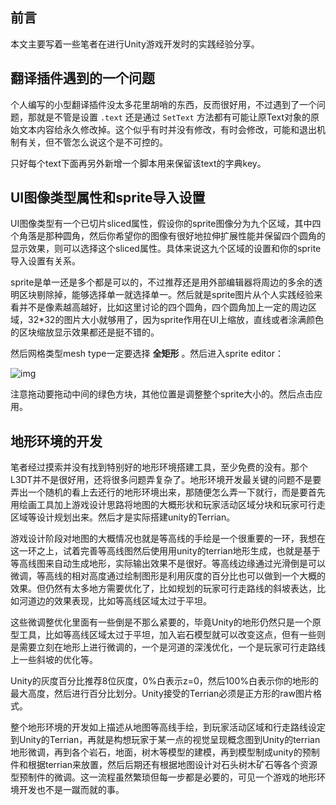 ## 前言

本文主要写着一些笔者在进行Unity游戏开发时的实践经验分享。



## 翻译插件遇到的一个问题

个人编写的小型翻译插件没太多花里胡哨的东西，反而很好用，不过遇到了一个问题，那就是不管是设置 `.text` 还是通过 `SetText` 方法都有可能让原Text对象的原始文本内容给永久修改掉。这个似乎有时并没有修改，有时会修改，可能和退出机制有关，但不管怎么说这个是不可控的。

只好每个text下面再另外新增一个脚本用来保留该text的字典key。

## UI图像类型属性和sprite导入设置

UI图像类型有一个已切片sliced属性，假设你的sprite图像分为九个区域，其中四个角落是那种圆角，然后你希望你的图像有很好地拉伸扩展性能并保留四个圆角的显示效果，则可以选择这个sliced属性。具体来说这九个区域的设置和你的sprite导入设置有关系。

sprite是单一还是多个都是可以的，不过推荐还是用外部编辑器将周边的多余的透明区块剔除掉，能够选择单一就选择单一。然后就是sprite图片从个人实践经验来看并不是像素越高越好，比如这里讨论的四个圆角，四个圆角加上一定的周边区域，32*32的图片大小就够用了，因为sprite作用在UI上缩放，直线或者涂满颜色的区块缩放显示效果都还是挺不错的。

然后网格类型mesh type一定要选择 **全矩形** 。然后进入sprite editor：

![img]({static}/images/2021/sprite_sliced.png)

注意拖动要拖动中间的绿色方块，其他位置是调整整个sprite大小的。然后点击应用。

## 地形环境的开发

笔者经过摸索并没有找到特别好的地形环境搭建工具，至少免费的没有。那个L3DT并不是很好用，还将很多问题弄复杂了。地形环境开发最关键的问题不是要弄出一个随机的看上去还行的地形环境出来，那随便怎么弄一下就行，而是要首先用绘画工具加上游戏设计思路将地图的大概形状和玩家活动区域分块和玩家可行走区域等设计规划出来。然后才是实际搭建unity的Terrian。

游戏设计阶段对地图的大概情况也就是等高线的手绘是一个很重要的一环，我想在这一环之上，试着完善等高线图然后使用用unity的terrian地形生成，也就是基于等高线图来自动生成地形，实际输出效果不是很好。等高线边缘通过光滑倒是可以微调，等高线的相对高度通过绘制图形是利用灰度的百分比也可以做到一个大概的效果。但仍然有太多地方需要优化了，比如规划的玩家可行走路线的斜坡表达，比如河道边的效果表现，比如等高线区域太过于平坦。

这些微调整优化里面有一些倒是不那么紧要的，毕竟Unity的地形仍然只是一个原型工具，比如等高线区域太过于平坦，加入岩石模型就可以改变这点，但有一些则是需要立刻在地形上进行微调的，一个是河道的深浅优化，一个是玩家可行走路线上一些斜坡的优化等。

Unity的灰度百分比推荐8位灰度，0%白表示z=0，然后100%白表示你的地形的最大高度，然后进行百分比划分。Unity接受的Terrian必须是正方形的raw图片格式。

整个地形环境的开发如上描述从地图等高线手绘，到玩家活动区域和行走路线设定到Unity的Terrian，再就是构想玩家于某一点的视觉呈现概念图到Unity的terrian地形微调，再到各个岩石，地面，树木等模型的建模，再到模型制成unity的预制件和根据terrian来放置，然后后期还有根据地图设计对石头树木矿石等各个资源型预制件的微调。这一流程虽然繁琐但每一步都是必要的，可见一个游戏的地形环境开发也不是一蹴而就的事。

